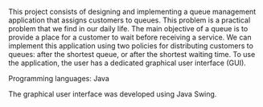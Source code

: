This project consists of designing and implementing a queue management application that assigns customers to queues. This problem is a practical problem that we find in our daily life. The main objective of a queue is to provide a place for a customer to wait before receiving a service. We can implement this application using two policies for distributing customers to queues: after the shortest queue, or after the shortest waiting time.
To use the application, the user has a dedicated graphical user interface (GUI).

Programming languages: Java

The graphical user interface was developed using Java Swing.
